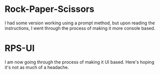 # Rock-Paper-Scissors
I had some version working using a prompt method, but upon reading the instructions, I went through the process of making it more console based.
# RPS-UI
I am now going through the process of making it UI based. Here's hoping it's not as much of a headache.